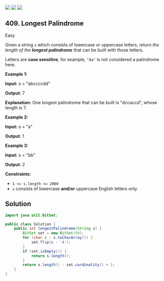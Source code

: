 [![](https://img.shields.io/github/stars/javadev/LeetCode-in-Java?label=Stars&style=flat-square)](https://github.com/javadev/LeetCode-in-Java)
[![](https://img.shields.io/github/forks/javadev/LeetCode-in-Java?label=Fork%20me%20on%20GitHub%20&style=flat-square)](https://github.com/javadev/LeetCode-in-Java/fork)
[![](https://img.shields.io/badge/-LeetCode%20in%20Kotlin-blue?style=flat-square)](https://github.com/javadev/LeetCode-in-Kotlin)

## 409\. Longest Palindrome

Easy

Given a string `s` which consists of lowercase or uppercase letters, return _the length of the **longest palindrome**_ that can be built with those letters.

Letters are **case sensitive**, for example, `"Aa"` is not considered a palindrome here.

**Example 1:**

**Input:** s = "abccccdd"

**Output:** 7

**Explanation:** One longest palindrome that can be built is "dccaccd", whose length is 7. 

**Example 2:**

**Input:** s = "a"

**Output:** 1 

**Example 3:**

**Input:** s = "bb"

**Output:** 2 

**Constraints:**

*   `1 <= s.length <= 2000`
*   `s` consists of lowercase **and/or** uppercase English letters only.

## Solution

```java
import java.util.BitSet;

public class Solution {
    public int longestPalindrome(String s) {
        BitSet set = new BitSet(60);
        for (char c : s.toCharArray()) {
            set.flip(c - 'A');
        }
        if (set.isEmpty()) {
            return s.length();
        }
        return s.length() - set.cardinality() + 1;
    }
}
```